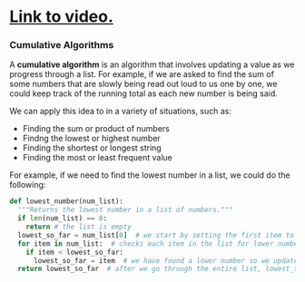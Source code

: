 # [Link to video.](https://www.youtube.com/watch?v=BHw8I2WHA4Y&list=PLVD25niNi0BkyCc47RgZHKnmIh6nsupN7)

### Cumulative Algorithms

A **cumulative algorithm** is an algorithm that involves updating a value as we progress through a list. For example, if we are asked to find the sum of some numbers that are slowly being read out loud to us one by one, we could keep track of the running total as each new number is being said.

We can apply this idea to in a variety of situations, such as:
* Finding the sum or product of numbers
* Findng the lowest or highest number
* Finding the shortest or longest string
* Finding the most or least frequent value

For example, if we need to find the lowest number in a list, we could do the following:

```python
def lowest_number(num_list):
  """Returns the lowest number in a list of numbers."""
  if len(num_list) == 0:
    return # the list is empty
  lowest_so_far = num_list[0]  # we start by setting the first item to be the lowest
  for item in num_list:  # checks each item in the list for lower numbers
    if item < lowest_so_far:
      lowest_so_far = item  # we have found a lower number so we update lowest_so_far
  return lowest_so_far  # after we go through the entire list, lowest_so_far will be the lowest number
```
